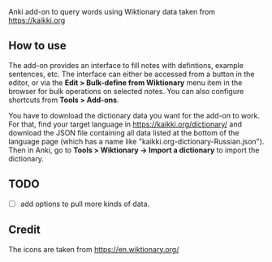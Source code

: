 Anki add-on to query words using Wiktionary data taken from https://kaikki.org

## How to use

The add-on provides an interface to fill notes with defintions, example sentences, etc.
The interface can either be accessed from a button in the editor, or via the **Edit > Bulk-define from Wiktionary** menu
item in the browser for bulk operations on selected notes. You can also configure shortcuts from **Tools > Add-ons**.

You have to download the dictionary data you want for the add-on to work.
For that, find your target language in https://kaikki.org/dictionary/ and download the JSON file containing all data listed at the bottom of the language page (which has a name like "kaikki.org-dictionary-Russian.json").
Then in Anki, go to **Tools > Wiktionary -> Import a dictionary** to import the dictionary.

## TODO

- [ ] add options to pull more kinds of data.

## Credit

The icons are taken from https://en.wiktionary.org/
